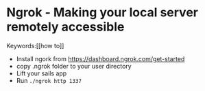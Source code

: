 # Ngrok - Making your local server remotely accessible
Keywords:[[how to]]

- Install ngork from https://dashboard.ngrok.com/get-started  
- copy .ngrok folder to your user directory  
- Lift your sails app  
- Run `./ngrok http 1337`  
